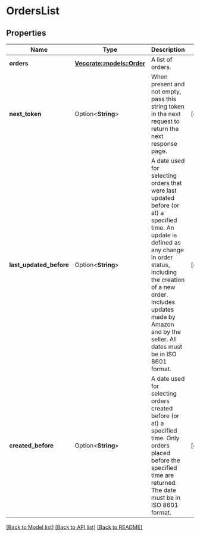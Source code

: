 # OrdersList

## Properties

Name | Type | Description | Notes
------------ | ------------- | ------------- | -------------
**orders** | [**Vec<crate::models::Order>**](Order.md) | A list of orders. | 
**next_token** | Option<**String**> | When present and not empty, pass this string token in the next request to return the next response page. | [optional]
**last_updated_before** | Option<**String**> | A date used for selecting orders that were last updated before (or at) a specified time. An update is defined as any change in order status, including the creation of a new order. Includes updates made by Amazon and by the seller. All dates must be in ISO 8601 format. | [optional]
**created_before** | Option<**String**> | A date used for selecting orders created before (or at) a specified time. Only orders placed before the specified time are returned. The date must be in ISO 8601 format. | [optional]

[[Back to Model list]](../README.md#documentation-for-models) [[Back to API list]](../README.md#documentation-for-api-endpoints) [[Back to README]](../README.md)


